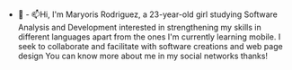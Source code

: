 - 👋 - 📫Hi, I'm Maryoris Rodriguez, a 23-year-old girl studying Software Analysis and Development interested in strengthening my skills in different languages ​​apart from the ones I'm currently learning mobile.
 I seek to collaborate and facilitate with software creations and web page design
You can know more about me in my social networks thanks! 

<!---
MaryorisRc/MaryorisRc is a ✨ special ✨ repository because its `README.md` (this file) appears on your GitHub profile.
You can click the Preview link to take a look at your changes.
--->

